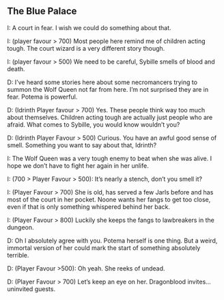 ## The Blue Palace

I: A court in fear. I wish we could do something about that.

I: (player favour > 700) Most people here remind me of children acting tough. The court wizard is a very different story though.

I: (player favour > 500) We need to be careful, Sybille smells of blood and death.

D: I’ve heard some stories here about some necromancers trying to summon the Wolf Queen not far from here. I’m not surprised they are in fear. Potema is powerful.

D: (Idrinth Player favour > 700) Yes. These people think way too much about themselves. Children acting tough are actually just people who are afraid. What comes to Sybille, you would know wouldn’t you?

D: (Idrinth Player Favour > 500) Curious. You have an awful good sense of smell. Something you want to say about that, Idrinth?

I: The Wolf Queen was a very tough enemy to beat when she was alive. I hope we don’t have to fight her again in her unlife.

I: (700 > Player Favour > 500): It’s nearly a stench, don’t you smell it?

I: (Player Favour > 700) She is old, has served a few Jarls before and has most of the court in her pocket. Noone wants her fangs to get too close, even if that is only something whispered behind her back.

I: (Player Favour > 800) Luckily she keeps the fangs to lawbreakers in the dungeon.

D: Oh I absolutely agree with you. Potema herself is one thing. But a weird, immortal version of her could mark the start of something absolutely terrible.

D: (Player Favour >500): Oh yeah. She reeks of undead.

D: (Player Favour > 700) Let’s keep an eye on her. Dragonblood invites… uninvited guests.
